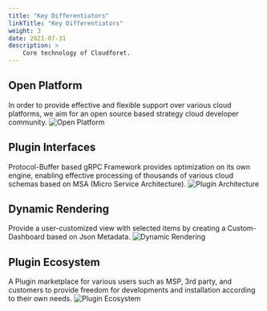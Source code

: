 ```yaml
---
title: "Key Differentiators"
linkTitle: "Key Differentiators"
weight: 3
date: 2021-07-31
description: >
    Core technology of Cloudforet.
---
```


## Open Platform
In order to provide effective and flexible support over various cloud platforms, we aim for an open source based strategy cloud developer community.
![Open Platform](/docs/concepts/img/2020-07-31-3.18.54.png)

## Plugin Interfaces
Protocol-Buffer based gRPC Framework provides optimization on its own engine, enabling effective processing of thousands of various cloud schemas based on MSA \(Micro Service Architecture\).
![Plugin Architecture](/docs/concepts/img/2020-07-31-3.23.50.png)

## Dynamic Rendering
Provide a user-customized view with selected items by creating a Custom-Dashboard based on Json Metadata.
![Dynamic Rendering](/docs/concepts/img/2020-07-31-3.25.39.png)

## Plugin Ecosystem
A Plugin marketplace for various users such as MSP, 3rd party, and customers to provide freedom for developments and installation according to their own needs.
![Plugin Ecosystem](/docs/concepts/img/2020-07-31-3.29.34.png)
